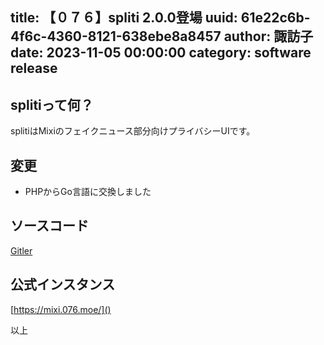 title: 【０７６】spliti 2.0.0登場
uuid: 61e22c6b-4f6c-4360-8121-638ebe8a8457
author: 諏訪子
date: 2023-11-05 00:00:00
category: software release
----
## splitiって何？
splitiはMixiのフェイクニュース部分向けプライバシーUIです。

## 変更
* PHPからGo言語に交換しました

## ソースコード
[Gitler](https://gitler.moe/suwako/spliti)

## 公式インスタンス
[https://mixi.076.moe/]()

以上
